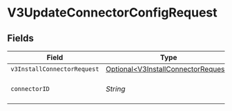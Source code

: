 # V3UpdateConnectorConfigRequest


## Fields

| Field                                                                                    | Type                                                                                     | Required                                                                                 | Description                                                                              |
| ---------------------------------------------------------------------------------------- | ---------------------------------------------------------------------------------------- | ---------------------------------------------------------------------------------------- | ---------------------------------------------------------------------------------------- |
| `v3InstallConnectorRequest`                                                              | [Optional\<V3InstallConnectorRequest>](../../models/shared/V3InstallConnectorRequest.md) | :heavy_minus_sign:                                                                       | N/A                                                                                      |
| `connectorID`                                                                            | *String*                                                                                 | :heavy_check_mark:                                                                       | The connector ID                                                                         |